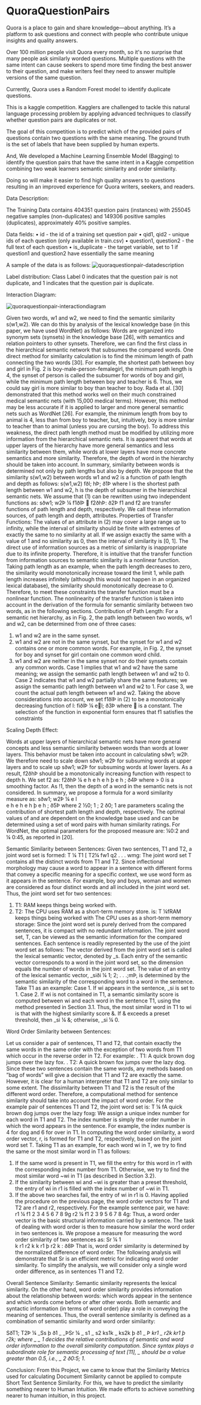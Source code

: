 # QuoraQuestionPairs

Quora is a place to gain and share knowledge—about anything. It’s a platform to ask questions and connect with people who contribute unique insights and quality answers. 

Over 100 million people visit Quora every month, so it's no surprise that many people ask similarly worded questions. Multiple questions with the same intent can cause seekers to spend more time finding the best answer to their question, and make writers feel they need to answer multiple versions of the same question.

Currently, Quora uses a Random Forest model to identify duplicate questions.

This is a kaggle competition. Kagglers are challenged to tackle this natural language processing problem by applying advanced techniques to classify whether question pairs are duplicates or not.

The goal of this competition is to predict which of the provided pairs of questions contain two questions with the same meaning. The ground truth is the set of labels that have been supplied by human experts. 

And, We developed a Machine Learning Ensemble Model (Bagging) to identify the question pairs that have the same intent in a Kaggle competition combining two weak learners semantic similarity and order similarity.

Doing so will make it easier to find high quality answers to questions resulting in an improved experience for Quora writers, seekers, and readers.

Data Description:

The Training Data contains 404351 question pairs (instances) with 255045 negative samples (non-duplicates) and 149306 positive samples (duplicates), approximately 40% positive samples.

Data fields:
• id - the id of a training set question pair
• qid1, qid2 - unique ids of each question (only available in train.csv)
• question1, question2 - the full text of each question
• is_duplicate - the target variable, set to 1 if question1 and question2 have essentially the same meaning

A sample of the data is as follows:
![quoraquestionpair-datadescription](https://user-images.githubusercontent.com/16725903/29592663-1d46778a-876b-11e7-9720-b92c28ce1b81.png)



Label distribution:
Class Label 0 indicates that the question pair is not duplicate, and 1 indicates that the question pair is duplicate.

Interaction Diagram:

![quoraquestionpair-interactiondiagram](https://user-images.githubusercontent.com/16725903/29592501-2473a290-876a-11e7-9056-c841c691ae45.png)




Given two words, w1 and w2, we need to find the semantic similarity s(w1,w2). We can do this by analysis of the lexical knowledge base (in this paper, we have used WordNet) as follows: Words are organized into synonym sets (synsets) in the knowledge base [26], with semantics and relation pointers to other synsets. Therefore, we can find the first class in the hierarchical semantic network that
subsumes the compared words. One direct method for similarity calculation is to find the minimum length of path connecting the two words [30]. For example, the shortest path between boy and girl in Fig. 2 is boy-male-person-femalegirl, the minimum path length is 4, the synset of person is called the subsumer for words of boy and girl, while the minimum path length between boy and teacher is 6. Thus, we
could say girl is more similar to boy than teacher to boy. Rada et al. [30] demonstrated that this method works well on
their much constrained medical semantic nets (with 15,000 medical terms).
However, this method may be less accurate if it is applied to larger and more general semantic nets such as WordNet [26]. For example, the minimum length from boy to animal is 4, less than from boy to teacher, but, intuitively, boy is more similar to teacher than to animal (unless you are cursing the boy). To address this weakness, the direct path length method must be modified by utilizing more
information from the hierarchical semantic nets. It is apparent that words at upper layers of the hierarchy have more general semantics and less similarity between them, while words at lower layers have more concrete semantics
and more similarity. Therefore, the depth of word in the hierarchy should be taken into account. In summary, similarity between words is determined not only by path lengths but also by depth. We propose that the similarity s(w1,w2) between words w1 and w2 is a function of path length and depth as follows:
s(w1,w2) fðl; hÞ; ð1Þ
where l is the shortest path length between w1 and w2, h is the depth of subsumer in the hierarchical semantic nets. We
assume that (1) can be rewritten using two independent functions as:
sðw1; w2Þ ¼ f1ðlÞ  f2ðhÞ: ð2Þ f1 and f2 are transfer functions of path length and depth, respectively. We call these information sources, of path length and depth, attributes.
Properties of Transfer Functions:
The values of an attribute in (2) may cover a large range up to infinity, while the interval of similarity should be finite with extremes of exactly the same to no similarity at all. If we assign exactly the same with a value of 1 and no similarity
as 0, then the interval of similarity is [0, 1]. The direct use of information sources as a metric of similarity is inappropriate due to its infinite property. Therefore, it is intuitive that the transfer function from information sources to semantic similarity is a nonlinear function. Taking path length as an example, when the path length decreases to zero, the similarity would monotonically increase toward the limit 1, while path length increases infinitely (although this would not happen in an organized lexical database), the similarity should monotonically decrease to 0. Therefore, to meet these constraints the transfer function must be a nonlinear
function. The nonlinearity of the transfer function is taken into account in the derivation of the formula for semantic similarity between two words, as in the following sections.
Contribution of Path Length:
For a semantic net hierarchy, as in Fig. 2, the path length between two words, w1 and w2, can be determined from one of three cases:
1. w1 and w2 are in the same synset.
2. w1 and w2 are not in the same synset, but the synset for w1 and w2 contains one or more common words.
For example, in Fig. 2, the synset for boy and synset for girl contain one common word child.
3. w1 and w2 are neither in the same synset nor do their synsets contain any common words.
Case 1 implies that w1 and w2 have the same meaning;
we assign the semantic path length between w1 and w2 to 0.
Case 2 indicates that w1 and w2 partially share the same
features; we assign the semantic path length between w1 and w2 to 1. For case 3, we count the actual path length between w1 and w2. Taking the above considerations into account, we set f1ðlÞ in (2) to be a monotonically decreasing function of l:
fiðlÞ ¼ el; ð3Þ
where  is a constant. The selection of the function in
exponential form ensures that f1 satisfies the constraints

Scaling Depth Effect:

Words at upper layers of hierarchical semantic nets have more general concepts and less semantic similarity between words than words at lower layers. This behavior must be taken into account in calculating sðw1; w2Þ. We therefore need to scale down sðw1; w2Þ for subsuming words at upper
layers and to scale up sðw1; w2Þ for subsuming words at lower layers. As a result, f2ðhÞ should be a monotonically increasing function with respect to depth h. We set f2 as:
f2ðhÞ ¼
e h   e  h
e h þ e  h ; ð4Þ
where   > 0 is a smoothing factor. As  !1, then the depth of a word in the semantic nets is not considered. In summary, we propose a formula for a word similarity measure as:
sðw1; w2Þ ¼ e  l  
e h   e  h
e h þ e  h ; ð5Þ
where   2 ½0; 1 ;   2 ð0; 1  are parameters scaling the contribution of shortest path length and depth, respectively.
The optimal values of   and   are dependent on the knowledge base used and can be determined using a set of word pairs with human similarity ratings. For WordNet, the optimal parameters for the proposed measure are: ¼0:2 and   ¼ 0:45, as reported in [20].


Semantic Similarity between Sentences:
Given two sentences, T1 and T2, a joint word set is formed:
T ¼ T1 [ T2¼ fw1 q2 . . . wmg:
The joint word set T contains all the distinct words from T1 and T2. Since inflectional morphology may cause a word to appear in a sentence with different forms that convey a specific meaning for a specific context, we use word form as it appears in the sentence. For example, boy and boys, woman and women are considered as four distinct words and all included in the joint word set. Thus, the joint word set for
two sentences:
1. T1: RAM keeps things being worked with.
2. T2: The CPU uses RAM as a short-term memory store. is:
T ¼fRAM keeps things being worked with
The CPU uses as a short-term memory storage:
Since the joint word set is purely derived from the compared sentences, it is compact with no redundant information. The joint word set, T, can be viewed as the semantic information for the compared sentences. Each sentence is readily represented by the use of the joint word set as follows: The vector derived from the joint word set is called the lexical semantic vector, denoted by _s. Each entry of the semantic vector corresponds to a word in the joint word set, so the dimension equals the number of words in the joint word set. The value of an entry of the lexical semantic vector, _siði ¼ 1; 2; . . .;mÞ, is determined by the semantic similarity of the corresponding word to a word in the sentence. Take T1 as an example:
Case 1. If wi appears in the sentence, _si is set to 1.
Case 2. If wi is not contained in T1, a semantic similarity score is computed between wi and each word in the
sentence T1, using the method presented in Section 3.1. Thus, the most similar word in T1 to wi is that with the
highest similarity score &. If & exceeds a preset threshold, then _si ¼ &; otherwise, _si ¼ 0.


Word Order Similarity between Sentences:

Let us consider a pair of sentences, T1 and T2, that contain exactly the same words in the same order with the exception of two words from T1 which occur in the reverse order in T2. For example:
. T1: A quick brown dog jumps over the lazy fox.
. T2: A quick brown fox jumps over the lazy dog.
Since these two sentences contain the same words, any methods based on ”bag of words” will give a decision that T1 and T2 are exactly the same. However, it is clear for a human interpreter that T1 and T2 are only similar to some extent. The dissimilarity between T1 and T2 is the result of the different word order. Therefore, a computational method for sentence similarity should take into account
the impact of word order. For the example pair of sentences T1 and T2, the joint
word set is:
T ¼ fA quick brown dog jumps over the lazy foxg:
We assign a unique index number for each word in T1 and T2. The index number is simply the order number in which the word appears in the sentence. For example, the index number is 4 for dog and 6 for over in T1. In computing the word order similarity, a word order vector, r, is formed for T1 and T2, respectively, based on the joint word set T.
Taking T1 as an example, for each word wi in T, we try to find the same or the most similar word in T1 as follows:
1. If the same word is present in T1, we fill the entry for this word in r1 with the corresponding index number from T1. Otherwise, we try to find the most similar word ~wi in T1 (as described in Section 3.2).
2. If the similarity between wi and ~wi is greater than a preset threshold, the entry of wi in r1 is filled with the index number of ~wi in T1.
3. If the above two searches fail, the entry of wi in r1 is 0. Having applied the procedure on the previous page, the word order vectors for T1 and T2 are r1 and r2, respectively.
For the example sentence pair, we have:
r1 ¼ f1 2 3 4 5 6 7 8 9g
r2 ¼ f1 2 3 9 5 6 7 8 4g:
Thus, a word order vector is the basic structural information carried by a sentence. The task of dealing with word order is then to measure how similar the word order in two sentences is. We propose a measure for measuring the word order similarity of two sentences as:
Sr ¼ 1  
k r1   r2 k
k r1 þ r2 k
: ð8Þ
That is, word order similarity is determined by the normalized difference of word order. The following
analysis will demonstrate that Sr is an efficient metric for indicating word order similarity. To simplify the analysis, we will consider only a single word order difference, as in sentences T1 and T2.



Overall Sentence Similarity:
Semantic similarity represents the lexical similarity. On the other hand, word order similarity provides information
about the relationship between words: which words appear in the sentence and which words come before or after other words. Both semantic and syntactic information (in terms of word order) play a role in conveying the meaning of sentences. Thus, the overall sentence similarity is defined as a combination of semantic similarity and word order similarity:

SðT1; T2Þ ¼ _Ss þ ð1 _ _ÞSr
¼ _
s1 _ s2
ks1k _ ks2k
þ ð1 _ _Þ
kr1 _ r2k
kr1 þ r2k;
where _ _ 1 decides the relative contributions of semantic and word order information to the overall similarity computation. Since syntax plays a subordinate role for semantic processing of text [11], _ should be a value greater
than 0.5, i.e., _ 2 ð0:5; 1_.




Conclusion:
From this Project, we came to know that the Similarity Metrics used for calculating Document Similarity cannot be applied to compute Short Text Sentence Similarity.
For this, we have to predict the similarity something nearer to Human Intuition. We made efforts to achieve something nearer to human intuition, in this project.
